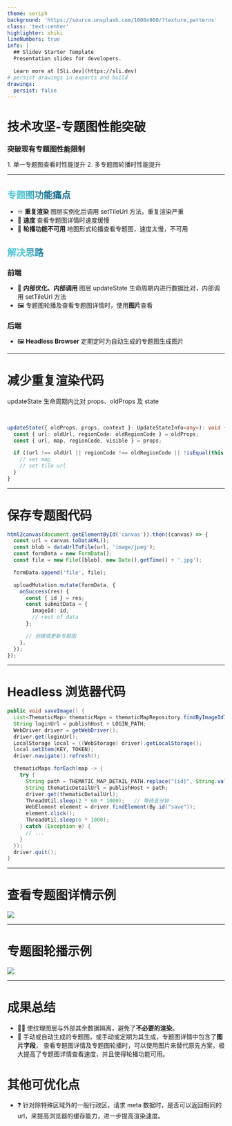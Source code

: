 ```yaml
---
theme: seriph
background: 'https://source.unsplash.com/1600x900/?texture,patterns'
class: 'text-center'
highlighter: shiki
lineNumbers: true
info: |
  ## Slidev Starter Template
  Presentation slides for developers.

  Learn more at [Sli.dev](https://sli.dev)
# persist drawings in exports and build
drawings:
  persist: false
---
```


# 技术攻坚-专题图性能突破

<div>
  <h3 class="font-bold">突破现有专题图性能限制</h3>
  <p class="text-xs opacity-60">
    <span>1. 单一专题图查看时性能提升</span>
    <span class="pl-12px">2. 多专题图轮播时性能提升</span>
  </p>
</div>

<style>
  h1 {
    font-weight: bold;
  }
</style>

---

## 专题图功能痛点

- ♾ **重复渲染** 图层实例化后调用 setTileUrl 方法，重复渲染严重
- 🐢 **速度** 查看专题图详情时速度缓慢
- 🚫 **轮播功能不可用** 地图形式轮播查看专题图，速度太慢，不可用

## 解决思路

### 前端

- 🔑 **内部优化、内部调用** 图层 updateState 生命周期内进行数据比对，内部调用 setTileUrl 方法
- 🖼 专题图轮播及查看专题图详情时，使用**图片**查看

### 后端

- 🖼 **Headless Browser** 定期定时为自动生成的专题图生成图片

<!--
You can have `style` tag in markdown to override the style for the current page.
Learn more: https://sli.dev/guide/syntax#embedded-styles
-->

<style>
h2 {
  margin-bottom: 10px;
  font-weight: bold;
  background-color: #2B90B6;
  background-image: linear-gradient(45deg, #4EC5D4 10%, #146b8c 20%);
  background-size: 100%;
  -webkit-background-clip: text;
  -moz-background-clip: text;
  -webkit-text-fill-color: transparent;
  -moz-text-fill-color: transparent;
}
h3 {
  margin-top:20px;
  margin-bottom:12px;
}
</style>

---

# 减少重复渲染代码

updateState 生命周期内比对 props、oldProps 及 state

<br>

```ts {all|2-3|6-9|all}
updateState({ oldProps, props, context }: UpdateStateInfo<any>): void {
  const { url: oldUrl, regionCode: oldRegionCode } = oldProps;
  const { url, map, regionCode, visible } = props;

  if ((url !== oldUrl || regionCode !== oldRegionCode || !isEqual(this.state.map, map)) && visible) {
    // set map
    // set tile url
  }
}

```

---

# 保存专题图代码

```ts {all|1-3|5-7|11-15|all}
html2canvas(document.getElementById('canvas')).then((canvas) => {
  const url = canvas.toDataURL();
  const blob = dataUrlToFile(url, 'image/jpeg');
  const formData = new FormData();
  const file = new File([blob], new Date().getTime() + '.jpg');

  formData.append('file', file);

  uploadMutation.mutate(formData, {
    onSuccess(res) {
      const { id } = res;
      const submitData = {
        imageId: id,
        // rest of data
      };

      // 创建或更新专题图
    },
  });
});
```

---

# Headless 浏览器代码

```java {all|2-8|10-22|12-18}
public void saveImage() {
  List<ThematicMap> thematicMaps = thematicMapRepository.findByImageIdIsNull();
  String loginUrl = publishHost + LOGIN_PATH;
  WebDriver driver = getWebDriver();
  driver.get(loginUrl);
  LocalStorage local = ((WebStorage) driver).getLocalStorage();
  local.setItem(KEY, TOKEN);
  driver.navigate().refresh();

  thematicMaps.forEach(map -> {
    try {
      String path = THEMATIC_MAP_DETAIL_PATH.replace("{id}", String.valueOf(map.getId()));
      String thematicDetailUrl = publishHost + path;
      driver.get(thematicDetailUrl);
      ThreadUtil.sleep(2 * 60 * 1000);   // 等待五分钟
      WebElement element = driver.findElement(By.id("save"));
      element.click();
      ThreadUtil.sleep(6 * 1000);
    } catch (Exception e) {
      // ...
    }
  });
  driver.quit();
}
```

---

# 查看专题图详情示例

<img  src="/images/eg-1.gif" />

---

# 专题图轮播示例

<img  src="/images/eg-2.gif" />

---

# 成果总结

- 👏🏽 使纹理图层与外部其余数据隔离，避免了**不必要的渲染**。
- 🌟 手动或自动生成的专题图，或手动或定期为其生成，专题图详情中包含了**图片字段**，
  查看专题图详情及专题图轮播时，可以使用图片来替代原先方案，极大提高了专题图详情查看速度，并且使得轮播功能可用。

# 其他可优化点

- ❓ 针对除特殊区域外的一般行政区，请求 meta 数据时，是否可以返回相同的 url，来提高浏览器的缓存能力，进一步提高渲染速度。

<style>
  h1 {
    margin-top: 40px;
  }
</style>

